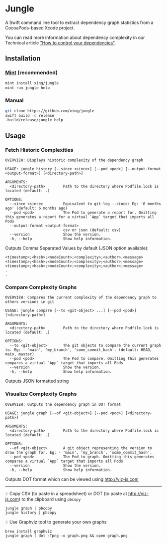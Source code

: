 # Jungle

A Swift command line tool to extract dependency graph statistics from a CocoaPods-based Xcode project.

You can read more information about dependency complexity in our Technical article ["How to control your dependencies"](https://medium.com/@OswaldoRubio/how-to-control-your-dependencies-7690cc7b1c40).


## Installation

### [Mint](https://github.com/xing/jungle) (recommended)

```bash
mint install xing/jungle
mint run jungle help
```

### Manual

```bash
git clone https://github.com/xing/jungle
swift build -c release
.build/release/jungle help
```

## Usage

### Fetch Historic Complexities

```shell
OVERVIEW: Displays historic complexity of the dependency graph

USAGE: jungle history [--since <since>] [--pod <pod>] [--output-format <output-format>] [<directory-path>]

ARGUMENTS:
  <directory-path>        Path to the directory where Podfile.lock is located (default: .)

OPTIONS:
  --since <since>         Equivalent to git-log --since: Eg: '6 months ago' (default: 6 months ago)
  --pod <pod>             The Pod to generate a report for. Omitting this generates a report for a virtual `App` target that imports all Pods
  --output-format <output-format>
                          csv or json (default: csv)
  --version               Show the version.
  -h, --help              Show help information.
```


Outputs Comma Separated Values by default (JSON option available):
```shell
<timestamp>;<hash>;<nodeCount>;<complexity>;<author>;<message>
<timestamp>;<hash>;<nodeCount>;<complexity>;<author>;<message>
<timestamp>;<hash>;<nodeCount>;<complexity>;<author>;<message>
.
.
```

### Compare Complexity Graphs

```shell
OVERVIEW: Compares the current complexity of the dependency graph to others versions in git

USAGE: jungle compare [--to <git-object> ...] [--pod <pod>] [<directory-path>]

ARGUMENTS:
  <directory-path>        Path to the directory where Podfile.lock is located (default: .)

OPTIONS:
  --to <git-object>       The git objects to compare the current graph to. Eg: - 'main', 'my_branch', 'some_commit_hash'. (default: HEAD, main, master)
  --pod <pod>             The Pod to compare. Omitting this generates compares a virtual `App` target that imports all Pods
  --version               Show the version.
  -h, --help              Show help information.
```

Outputs JSON formatted string

### Visualize Complexity Graphs

```shell
OVERVIEW: Outputs the dependency graph in DOT format

USAGE: jungle graph [--of <git-object>] [--pod <pod>] [<directory-path>]

ARGUMENTS:
  <directory-path>        Path to the directory where Podfile.lock is located (default: .)

OPTIONS:
  --of <git-object>       A git object representing the version to draw the graph for. Eg: - 'main', 'my_branch', 'some_commit_hash'.
  --pod <pod>             The Pod to graph. Omitting this generates compares a virtual `App` target that imports all Pods
  --version               Show the version.
  -h, --help              Show help information.

```

Outputs DOT format which can be viewed using http://viz-js.com

---

💡 Copy CSV (to paste in a spreadsheet) or DOT (to paste at http://viz-js.com) to the clipboard using `pbcopy`

```shell
jungle graph | pbcopy
jungle history | pbcopy
``` 


💡 Use Graphviz tool to generate your own graphs

```shell
brew install graphviz
jungle graph | dot -Tpng -o graph.png && open graph.png
```
 
